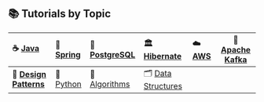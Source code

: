 
<!-- 📚 Tutorials by Topic

☕ [Java](./java/tutorials.md)               🌱 [Spring](./spring/tutorials.md)        🐘 [PostgreSql](./postgresql/tutorials.md)        🏛️ Hibernate        ☁️ AWS        🧵 Apache Kafka

🎨 Design Patterns      🐍 Python      🧠 Algorithms    🗂️ Data Structures
 -->


## 📚 Tutorials by Topic

| ☕ [Java](./java/tutorials.md) | 🌱 [Spring](./spring/tutorials.md) | 🐘 [PostgreSQL](./postgresql/tutorials.md) | 🏛️ [Hibernate](./hibernate/tutorials.md) | ☁️ [AWS](./aws/tutorials.md) | 🧵 [Apache Kafka](./kafka/tutorials.md) |
|:-------------------------------|:-------------------------------------|:--------------------------------------------|:------------------------------------------|:-------------------------------|------------------------------------------|
| **🎨 [Design Patterns](./design-patterns/tutorials.md)**| 🐍 [Python](./python/tutorials.md) | 🧠 [Algorithms](./algorithms/tutorials.md) | 🗂️ [Data Structures](./data-structures/tutorials.md) |   |   |
